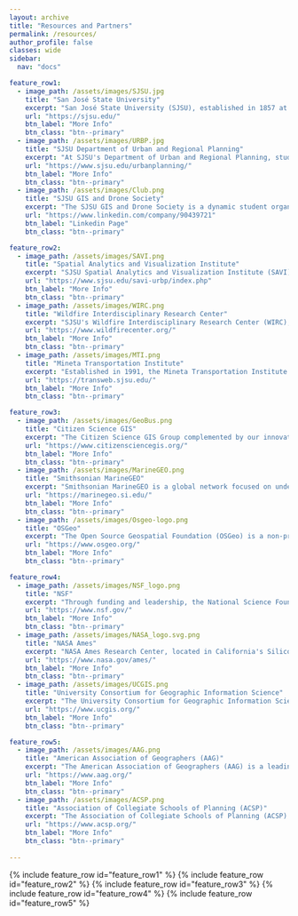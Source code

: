 ```yaml
---
layout: archive
title: "Resources and Partners"
permalink: /resources/
author_profile: false
classes: wide
sidebar:
  nav: "docs"

feature_row1:
  - image_path: /assets/images/SJSU.jpg
    title: "San José State University"
    excerpt: "San José State University (SJSU), established in 1857 at the heart of Silicon Valley, is a comprehensive public institution and the oldest state university in California."
    url: "https://sjsu.edu/"
    btn_label: "More Info"
    btn_class: "btn--primary"
  - image_path: /assets/images/URBP.jpg
    title: "SJSU Department of Urban and Regional Planning"
    excerpt: "At SJSU's Department of Urban and Regional Planning, students access the region's only accredited Urban Planning Master's alongside diverse programs, including BA and MA in Geography, BS in GIS, and a Master's in Public Relations. "
    url: "https://www.sjsu.edu/urbanplanning/"
    btn_label: "More Info"
    btn_class: "btn--primary"
  - image_path: /assets/images/Club.png
    title: "SJSU GIS and Drone Society"
    excerpt: "The SJSU GIS and Drone Society is a dynamic student organization dedicated to the fields of GIS, remote sensing, drone mapping, computer vision, and machine learning. We regularly share innovative breakthroughs, club news, events, and highlight our members' dedication and achievements."
    url: "https://www.linkedin.com/company/90439721"
    btn_label: "Linkedin Page"
    btn_class: "btn--primary"

feature_row2:
  - image_path: /assets/images/SAVI.png
    title: "Spatial Analytics and Visualization Institute"
    excerpt: "SJSU Spatial Analytics and Visualization Institute (SAVI) ​​harness geography and Geographic Information Science for pivotal research and professional services, supporting university departments, community groups, public agencies, and private sectors throughout Silicon Valley and the Bay Area."
    url: "https://www.sjsu.edu/savi-urbp/index.php"
    btn_label: "More Info"
    btn_class: "btn--primary"
  - image_path: /assets/images/WIRC.png
    title: "Wildfire Interdisciplinary Research Center"
    excerpt: "SJSU's Wildfire Interdisciplinary Research Center (WIRC), an NSF-supported IUCRC, conducts critical wildfire research addressing the rising frequency and intensity of wildfires globally. Our interdisciplinary faculty focus on both physical and social dimensions of fire science, collaborating with industry and academic partners to innovate in prediction and observational tools for extreme fire behavior under climate change."
    url: "https://www.wildfirecenter.org/"
    btn_label: "More Info"
    btn_class: "btn--primary"
  - image_path: /assets/images/MTI.png
    title: "Mineta Transportation Institute"
    excerpt: "Established in 1991, the Mineta Transportation Institute (MTI) at SJSU, in collaboration with Lucas College, enhances mobility through research and education, aiming for a safer, more efficient, and user-friendly transportation system. MTI's commitment to workforce development and technology transfer fosters global connectivity and accessible transit solutions."
    url: "https://transweb.sjsu.edu/"
    btn_label: "More Info"
    btn_class: "btn--primary"

feature_row3:
  - image_path: /assets/images/GeoBus.png
    title: "Citizen Science GIS"
    excerpt: "The Citizen Science GIS Group complemented by our innovative GeoBus project, engages the community in scientific research through GIS technology. "
    url: "https://www.citizensciencegis.org/"
    btn_label: "More Info"
    btn_class: "btn--primary"
  - image_path: /assets/images/MarineGEO.png
    title: "Smithsonian MarineGEO"
    excerpt: "Smithsonian MarineGEO is a global network focused on understanding coastal marine life and its role in maintaining resilient ecosystems. It conducts long-term, biodiversity research across the world’s ocean environments, aiming to inform and improve conservation efforts and policies through groundbreaking scientific discovery."
    url: "https://marinegeo.si.edu/"
    btn_label: "More Info"
    btn_class: "btn--primary"
  - image_path: /assets/images/Osgeo-logo.png
    title: "OSGeo"
    excerpt: "The Open Source Geospatial Foundation (OSGeo) is a non-profit dedicated to fostering global adoption of open geospatial technology. Through support for collaborative development, OSGeo provides reliable software, data, and education resources for geographic information systems (GIS)."
    url: "https://www.osgeo.org/"
    btn_label: "More Info"
    btn_class: "btn--primary"

feature_row4:
  - image_path: /assets/images/NSF_logo.png
    title: "NSF"
    excerpt: "Through funding and leadership, the National Science Foundation (NSF) empowers discovery and innovation to advance knowledge and education, ensuring America's global competitiveness and economic growth."
    url: "https://www.nsf.gov/"
    btn_label: "More Info"
    btn_class: "btn--primary"
  - image_path: /assets/images/NASA_logo.svg.png
    title: "NASA Ames"
    excerpt: "NASA Ames Research Center, located in California's Silicon Valley, is a key facility for many of NASA’s critical missions and projects. Ames excels in research and technology development in aeronautics, exploration technology and science."
    url: "https://www.nasa.gov/ames/"
    btn_label: "More Info"
    btn_class: "btn--primary"
  - image_path: /assets/images/UCGIS.png
    title: "University Consortium for Geographic Information Science"
    excerpt: "The University Consortium for Geographic Information Science (UCGIS) is a collaborative academic organization dedicated to advancing research and education in GISci. UCGIS connects scholars and practitioners to enhance the impact and relevance of geospatial technology in society."
    url: "https://www.ucgis.org/"
    btn_label: "More Info"
    btn_class: "btn--primary"

feature_row5:
  - image_path: /assets/images/AAG.png
    title: "American Association of Geographers (AAG)"
    excerpt: "The American Association of Geographers (AAG) is a leading network advancing the field of geography. Through advocacy, research, and education, the AAG supports its members worldwide, promoting interdisciplinary collaborations to address social, environmental, and geographic challenges."
    url: "https://www.aag.org/"
    btn_label: "More Info"
    btn_class: "btn--primary"
  - image_path: /assets/images/ACSP.png
    title: "Association of Collegiate Schools of Planning (ACSP)"
    excerpt: "The Association of Collegiate Schools of Planning (ACSP) is a consortium of university-based programs offering credentials in urban and regional planning. ACSP fosters education, research, and practice in the field, aiming to enhance the global understanding and application of planning across public and private sectors."
    url: "https://www.acsp.org/"
    btn_label: "More Info"
    btn_class: "btn--primary"
  
---
```


{% include feature_row id="feature_row1" %}
{% include feature_row id="feature_row2" %}
{% include feature_row id="feature_row3" %}
{% include feature_row id="feature_row4" %}
{% include feature_row id="feature_row5" %}
